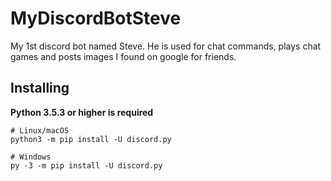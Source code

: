 # MyDiscordBotSteve
My 1st discord bot named Steve. He is used for chat commands, plays chat games and posts images I found on google for friends.


Installing
----------
**Python 3.5.3 or higher is required**


    # Linux/macOS
    python3 -m pip install -U discord.py

    # Windows
    py -3 -m pip install -U discord.py
    
